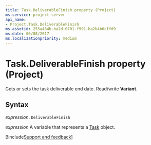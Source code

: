 ```yaml
---
title: Task.DeliverableFinish property (Project)
ms.service: project-server
api_name:
- Project.Task.DeliverableFinish
ms.assetid: 255a464b-ba2d-0701-f991-ba2b4b6cffd9
ms.date: 06/08/2017
ms.localizationpriority: medium
---
```



# Task.DeliverableFinish property (Project)

Gets or sets the task deliverable end date. Read/write **Variant**.


## Syntax

_expression_. `DeliverableFinish`

_expression_ A variable that represents a [Task](./Project.Task.md) object.

[!include[Support and feedback](~/includes/feedback-boilerplate.md)]